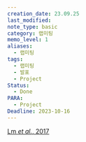 ```yaml
---
creation_date: 23.09.25
last_modified: 
note_type: basic
category: 랩미팅
memo_level: 1
aliases:
  - 랩미팅
tags:
  - 랩미팅
  - 발표
  - Project
Status:
  - Done
PARA:
  - Project
Deadline: 2023-10-16
---
```

[Lm *et al.*, 2017](zotero://select/items/@lm2017)